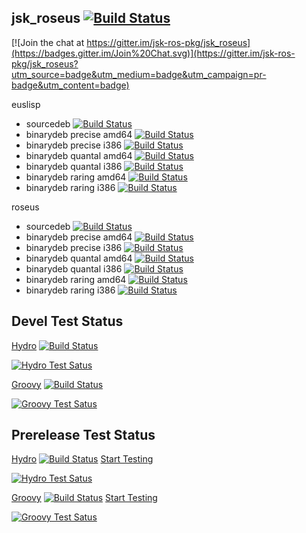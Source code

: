 jsk_roseus [![Build Status](https://travis-ci.org/jsk-ros-pkg/jsk_roseus.png?branch=master)](https://travis-ci.org/jsk-ros-pkg/jsk_roseus)
----------

[![Join the chat at https://gitter.im/jsk-ros-pkg/jsk_roseus](https://badges.gitter.im/Join%20Chat.svg)](https://gitter.im/jsk-ros-pkg/jsk_roseus?utm_source=badge&utm_medium=badge&utm_campaign=pr-badge&utm_content=badge)

euslisp

- sourcedeb [![Build Status](http://jenkins.ros.org/buildStatus/icon?job=ros-hydro-euslisp_sourcedeb)](http://jenkins.ros.org/job/ros-hydro-euslisp_sourcedeb/)
- binarydeb precise amd64 [![Build Status](http://jenkins.ros.org/buildStatus/icon?job=ros-hydro-euslisp_binarydeb_precise_amd64)](http://jenkins.ros.org/job/ros-hydro-euslisp_binarydeb_precise_amd64/)
- binarydeb precise i386 [![Build Status](http://jenkins.ros.org/buildStatus/icon?job=ros-hydro-euslisp_binarydeb_precise_i386)](http://jenkins.ros.org/job/ros-hydro-euslisp_binarydeb_precise_i386/)
- binarydeb quantal amd64 [![Build Status](http://jenkins.ros.org/buildStatus/icon?job=ros-hydro-euslisp_binarydeb_quantal_amd64)](http://jenkins.ros.org/job/ros-hydro-euslisp_binarydeb_quantal_amd64/)
- binarydeb quantal i386 [![Build Status](http://jenkins.ros.org/buildStatus/icon?job=ros-hydro-euslisp_binarydeb_quantal_i386)](http://jenkins.ros.org/job/ros-hydro-euslisp_binarydeb_quantal_i386/)
- binarydeb raring amd64 [![Build Status](http://jenkins.ros.org/buildStatus/icon?job=ros-hydro-euslisp_binarydeb_raring_amd64)](http://jenkins.ros.org/job/ros-hydro-euslisp_binarydeb_raring_amd64/)
- binarydeb raring i386 [![Build Status](http://jenkins.ros.org/buildStatus/icon?job=ros-hydro-euslisp_binarydeb_raring_i386)](http://jenkins.ros.org/job/ros-hydro-euslisp_binarydeb_raring_i386/)


roseus

- sourcedeb [![Build Status](http://jenkins.ros.org/buildStatus/icon?job=ros-hydro-roseus_sourcedeb)](http://jenkins.ros.org/job/ros-hydro-roseus_sourcedeb/)
- binarydeb precise amd64 [![Build Status](http://jenkins.ros.org/buildStatus/icon?job=ros-hydro-roseus_binarydeb_precise_amd64)](http://jenkins.ros.org/job/ros-hydro-roseus_binarydeb_precise_amd64/)
- binarydeb precise i386 [![Build Status](http://jenkins.ros.org/buildStatus/icon?job=ros-hydro-roseus_binarydeb_precise_i386)](http://jenkins.ros.org/job/ros-hydro-roseus_binarydeb_precise_i386/)
- binarydeb quantal amd64 [![Build Status](http://jenkins.ros.org/buildStatus/icon?job=ros-hydro-roseus_binarydeb_quantal_amd64)](http://jenkins.ros.org/job/ros-hydro-roseus_binarydeb_quantal_amd64/)
- binarydeb quantal i386 [![Build Status](http://jenkins.ros.org/buildStatus/icon?job=ros-hydro-roseus_binarydeb_quantal_i386)](http://jenkins.ros.org/job/ros-hydro-roseus_binarydeb_quantal_i386/)
- binarydeb raring amd64 [![Build Status](http://jenkins.ros.org/buildStatus/icon?job=ros-hydro-roseus_binarydeb_raring_amd64)](http://jenkins.ros.org/job/ros-hydro-roseus_binarydeb_raring_amd64/)
- binarydeb raring i386 [![Build Status](http://jenkins.ros.org/buildStatus/icon?job=ros-hydro-roseus_binarydeb_raring_i386)](http://jenkins.ros.org/job/ros-hydro-roseus_binarydeb_raring_i386/)

Devel Test Status
-----------------
[Hydro](http://jenkins.ros.org/job/devel-hydro-jsk_roseus/) [![Build Status](http://jenkins.ros.org/buildStatus/icon?job=devel-hydro-jsk_roseus)](http://jenkins.ros.org/job/devel-hydro-jsk_roseus/)

[![Hydro Test Satus](http://jenkins.ros.org/job/devel-hydro-jsk_roseus/test/trend?job=devel-hydro-jsk_roseus)](http://jenkins.ros.org/job/devel-hydro-jsk_roseus/)

[Groovy](http://jenkins.ros.org/job/devel-groovy-jsk_roseus) [![Build Status](http://jenkins.ros.org/buildStatus/icon?job=devel-groovy-jsk_roseus)](http://jenkins.ros.org/job/devel-groovy-jsk_roseus/)

[![Groovy Test Satus](http://jenkins.ros.org/job/devel-groovy-jsk_roseus/test/trend?job=devel-groovy-jsk_roseus)](http://jenkins.ros.org/job/devel-groovy-jsk_roseus/)

Prerelease Test Status
----------------------

[Hydro](http://jenkins.ros.org/job/prerelease-hydro-jsk_roseus/) [![Build Status](http://jenkins.ros.org/buildStatus/icon?job=prerelease-hydro-jsk_roseus)](http://jenkins.ros.org/job/prerelease-hydro-jsk_roseus/) [Start Testing](http://prerelease.ros.org/create_job/hydro)

[![Hydro Test Satus](http://jenkins.ros.org/job/prerelease-hydro-jsk_roseus/test/trend?job=prerelease-hydro-jsk_roseus)](http://jenkins.ros.org/job/prerelease-hydro-jsk_roseus/)

[Groovy](http://jenkins.ros.org/job/prerelease-groovy-jsk_roseus) [![Build Status](http://jenkins.ros.org/buildStatus/icon?job=prerelease-groovy-jsk_roseus)](http://jenkins.ros.org/job/prerelease-groovy-jsk_roseus/)  [Start Testing](http://prerelease.ros.org/create_job/groovy)

[![Groovy Test Satus](http://jenkins.ros.org/job/prerelease-groovy-jsk_roseus/test/trend?job=prerelease-groovy-jsk_roseus)](http://jenkins.ros.org/job/prerelease-groovy-jsk_roseus/)

